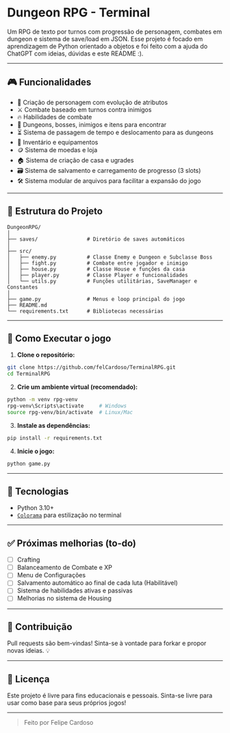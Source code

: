 # Dungeon RPG - Terminal

Um RPG de texto por turnos com progressão de personagem, combates em dungeon e sistema de save/load em JSON. Esse projeto é focado em aprendizagem de Python orientado a objetos e foi feito com a ajuda do ChatGPT com ideias, dúvidas e este README :).

---

## 🎮 Funcionalidades

- 🧙 Criação de personagem com evolução de atributos
- ⚔️ Combate baseado em turnos contra inimigos
- 🔥 Habilidades de combate
- 🧌 Dungeons, bosses, inimigos e itens para encontrar
- ⏳ Sistema de passagem de tempo e deslocamento para as dungeons
- 💼 Inventário e equipamentos
- 🪙 Sistema de moedas e loja
- 🏠 Sistema de criação de casa e ugrades
- 🗃️ Sistema de salvamento e carregamento de progresso (3 slots)
- 🛠️ Sistema modular de arquivos para facilitar a expansão do jogo

---

## 📁 Estrutura do Projeto

```
DungeonRPG/
│
├── saves/                # Diretório de saves automáticos
│
├── src/
│   ├── enemy.py          # Classe Enemy e Dungeon e Subclasse Boss
│   ├── fight.py          # Combate entre jogador e inimigo
│   ├── house.py          # Classe House e funções da casa
│   ├── player.py         # Classe Player e funcionalidades
│   └── utils.py          # Funções utilitárias, SaveManager e Constantes
│
├── game.py               # Menus e loop principal do jogo
├── README.md
└── requirements.txt      # Bibliotecas necessárias
```

---

## 🚀 Como Executar o jogo

1. **Clone o repositório:**

```bash
git clone https://github.com/felCardoso/TerminalRPG.git
cd TerminalRPG
```

2. **Crie um ambiente virtual (recomendado):**

```bash
python -m venv rpg-venv
rpg-venv\Scripts\activate     # Windows
source rpg-venv/bin/activate  # Linux/Mac
```

3. **Instale as dependências:**

```bash
pip install -r requirements.txt
```

4. **Inicie o jogo:**

```bash
python game.py
```

---

## 🧪 Tecnologias

- Python 3.10+
- [`Colorama`](https://pypi.org/project/colorama/) para estilização no terminal

---

## ✅ Próximas melhorias (to-do)

- [ ] Crafting
- [ ] Balanceamento de Combate e XP
- [ ] Menu de Configurações
- [ ] Salvamento automático ao final de cada luta (Habilitável)
- [ ] Sistema de habilidades ativas e passivas
- [ ] Melhorias no sistema de Housing

---

## 🤝 Contribuição

Pull requests são bem-vindas! Sinta-se à vontade para forkar e propor novas ideias. 💡

---

## 📜 Licença

Este projeto é livre para fins educacionais e pessoais. Sinta-se livre para usar como base para seus próprios jogos!

---

> Feito por Felipe Cardoso
